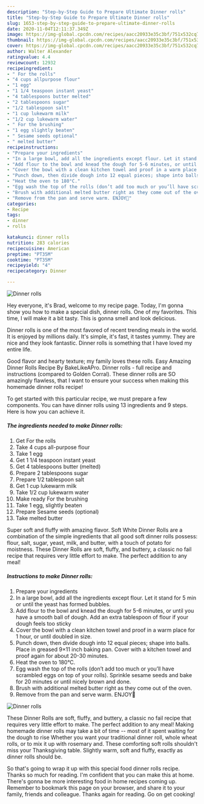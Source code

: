 ```yaml
---
description: "Step-by-Step Guide to Prepare Ultimate Dinner rolls"
title: "Step-by-Step Guide to Prepare Ultimate Dinner rolls"
slug: 1653-step-by-step-guide-to-prepare-ultimate-dinner-rolls
date: 2020-11-04T12:11:37.349Z
image: https://img-global.cpcdn.com/recipes/aacc20933e35c3bf/751x532cq70/dinner-rolls-recipe-main-photo.jpg
thumbnail: https://img-global.cpcdn.com/recipes/aacc20933e35c3bf/751x532cq70/dinner-rolls-recipe-main-photo.jpg
cover: https://img-global.cpcdn.com/recipes/aacc20933e35c3bf/751x532cq70/dinner-rolls-recipe-main-photo.jpg
author: Walter Alexander
ratingvalue: 4.4
reviewcount: 12932
recipeingredient:
- " For the rolls"
- "4 cups allpurpose flour"
- "1 egg"
- "1 1/4 teaspoon instant yeast"
- "4 tablespoons butter melted"
- "2 tablespoons sugar"
- "1/2 tablespoon salt"
- "1 cup lukewarm milk"
- "1/2 cup lukewarm water"
- " For the brushing"
- "1 egg slightly beaten"
- " Sesame seeds optional"
- " melted butter"
recipeinstructions:
- "Prepare your ingredients"
- "In a large bowl, add all the ingredients except flour. Let it stand for 5 min or until the yeast has formed bubbles."
- "Add flour to the bowl and knead the dough for 5-6 minutes, or until you have a smooth ball of dough. Add an extra tablespoon of flour if your dough feels too sticky"
- "Cover the bowl with a clean kitchen towel and proof in a warm place for 1 hour, or until doubled in size."
- "Punch down, then divide dough into 12 equal pieces; shape into balls. Place in greased 9×11 inch baking pan. Cover with a kitchen towel and proof again for about 20-30 minutes."
- "Heat the oven to 180°C."
- "Egg wash the top of the rolls (don’t add too much or you’ll have scrambled eggs on top of your rolls). Sprinkle sesame seeds and bake for 20 minutes or until nicely brown and done."
- "Brush with additional melted butter right as they come out of the oven."
- "Remove from the pan and serve warm. ENJOY🌹"
categories:
- Recipe
tags:
- dinner
- rolls

katakunci: dinner rolls 
nutrition: 283 calories
recipecuisine: American
preptime: "PT35M"
cooktime: "PT35M"
recipeyield: "4"
recipecategory: Dinner

---
```



![Dinner rolls](https://img-global.cpcdn.com/recipes/aacc20933e35c3bf/751x532cq70/dinner-rolls-recipe-main-photo.jpg)

Hey everyone, it's Brad, welcome to my recipe page. Today, I'm gonna show you how to make a special dish, dinner rolls. One of my favorites. This time, I will make it a bit tasty. This is gonna smell and look delicious.

Dinner rolls is one of the most favored of recent trending meals in the world. It is enjoyed by millions daily. It's simple, it's fast, it tastes yummy. They are nice and they look fantastic. Dinner rolls is something that I have loved my entire life.

Good flavor and hearty texture; my family loves these rolls. Easy Amazing Dinner Rolls Recipe By BakeLikeAPro. Dinner rolls - full recipe and instructions (compared to Golden Corral). These dinner rolls are SO amazingly flawless, that I want to ensure your success when making this homemade dinner rolls recipe!


To get started with this particular recipe, we must prepare a few components. You can have dinner rolls using 13 ingredients and 9 steps. Here is how you can achieve it.

<!--inarticleads1-->

##### The ingredients needed to make Dinner rolls:

1. Get  For the rolls
1. Take 4 cups all-purpose flour
1. Take 1 egg
1. Get 1 1/4 teaspoon instant yeast
1. Get 4 tablespoons butter (melted)
1. Prepare 2 tablespoons sugar
1. Prepare 1/2 tablespoon salt
1. Get 1 cup lukewarm milk
1. Take 1/2 cup lukewarm water
1. Make ready  For the brushing
1. Take 1 egg, slightly beaten
1. Prepare  Sesame seeds (optional)
1. Take  melted butter


Super soft and fluffy with amazing flavor. Soft White Dinner Rolls are a combination of the simple ingredients that all good soft dinner rolls possess: flour, salt, sugar, yeast, milk, and butter, with a touch of potato for moistness. These Dinner Rolls are soft, fluffy, and buttery, a classic no fail recipe that requires very little effort to make. The perfect addition to any meal! 

<!--inarticleads2-->

##### Instructions to make Dinner rolls:

1. Prepare your ingredients
1. In a large bowl, add all the ingredients except flour. Let it stand for 5 min or until the yeast has formed bubbles.
1. Add flour to the bowl and knead the dough for 5-6 minutes, or until you have a smooth ball of dough. Add an extra tablespoon of flour if your dough feels too sticky
1. Cover the bowl with a clean kitchen towel and proof in a warm place for 1 hour, or until doubled in size.
1. Punch down, then divide dough into 12 equal pieces; shape into balls. Place in greased 9×11 inch baking pan. Cover with a kitchen towel and proof again for about 20-30 minutes.
1. Heat the oven to 180°C.
1. Egg wash the top of the rolls (don’t add too much or you’ll have scrambled eggs on top of your rolls). Sprinkle sesame seeds and bake for 20 minutes or until nicely brown and done.
1. Brush with additional melted butter right as they come out of the oven.
1. Remove from the pan and serve warm. ENJOY🌹
<img src="//assets-global.cpcdn.com/assets/icons/button_play-2c75c40dde080a61004c1f40b05d8f140eaff45d7e9e6481dc71c63d2e7c4909.png" alt="Dinner rolls">

These Dinner Rolls are soft, fluffy, and buttery, a classic no fail recipe that requires very little effort to make. The perfect addition to any meal! Making homemade dinner rolls may take a bit of time -- most of it spent waiting for the dough to rise Whether you want your traditional dinner roll, whole wheat rolls, or to mix it up with rosemary and. These comforting soft rolls shouldn&#39;t miss your Thanksgiving table. Slightly warm, soft and fluffy, exactly as dinner rolls should be. 

So that's going to wrap it up with this special food dinner rolls recipe. Thanks so much for reading. I'm confident that you can make this at home. There's gonna be more interesting food in home recipes coming up. Remember to bookmark this page on your browser, and share it to your family, friends and colleague. Thanks again for reading. Go on get cooking!
